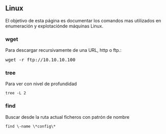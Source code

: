 ## Linux

El objetivo de esta página es documentar los comandos mas utilizados en enumeración y explotaciónde máquinas Linux.

### wget

Para descargar recursivamente de una URL, http o ftp.:

<pre>
wget -r ftp://10.10.10.100 
</pre>

### tree

Para ver con nivel de profundidad

~~~
tree -L 2
~~~

### find

Buscar desde la ruta actual ficheros con patrón de nombre

~~~
find \-name \*config\*
~~~
